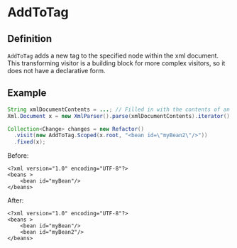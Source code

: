 # AddToTag

## Definition

`AddToTag` adds a new tag to the specified node within the xml document. This transforming visitor is a building block for more complex visitors, so it does not have a declarative form.

## Example

```java
String xmlDocumentContents = ...; // Filled in with the contents of an xml document
Xml.Document x = new XmlParser().parse(xmlDocumentContents).iterator().next();

Collection<Change> changes = new Refactor()
  .visit(new AddToTag.Scoped(x.root, "<bean id=\"myBean2\"/>"))
  .fixed(x);
```

Before:

```markup
<?xml version="1.0" encoding="UTF-8"?>
<beans >
    <bean id="myBean"/>
</beans>
```

After:

```markup
<?xml version="1.0" encoding="UTF-8"?>
<beans >
    <bean id="myBean"/>
    <bean id="myBean2"/>
</beans>
```

